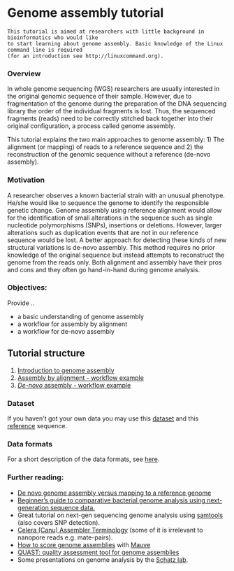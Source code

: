 # Genome assembly tutorial

```
This tutorial is aimed at researchers with little background in bioinformatics who would like
to start learning about genome assembly. Basic knowledge of the Linux command line is required
(for an introduction see http://linuxcommand.org).
```

### Overview
In whole genome sequencing (WGS) researchers are usually interested in the original genomic sequence of their sample. However, due to fragmentation of the genome during the preparation of the DNA sequencing library the order of the individual fragments is lost. Thus, the sequenced fragments (reads) need to be correctly stitched back together into their original configuration, a process called genome assembly.

This tutorial explains the two main approaches to genome assembly: 1) The alignment (or mapping) of reads to a reference sequence and 2) the reconstruction of the genomic sequence without a reference (de-novo assembly).

### Motivation
A researcher observes a known bacterial strain with an unusual phenotype. He/she would like to sequence the genome to identify the responsible genetic change. Genome assembly using reference alignment would allow for the identification of small alterations in the sequence such as single nucleotide polymorphisms (SNPs), insertions or deletions. However, larger alterations such as duplication events that are not in our reference sequence would be lost. A better approach for detecting these kinds of new structural variations is de-novo assembly. This method requires no prior knowledge of the original sequence but instead attempts to reconstruct the genome from the reads only. Both alignment and assembly have their pros and cons and they often go hand-in-hand during genome analysis.

### Objectives:
Provide ..
   - a basic understanding of genome assembly
   - a workflow for assembly by alignment 
   - a workflow for de-novo assembly

## Tutorial structure
1. [Introduction to genome assembly](https://github.com/demharters/assemblyTutorial/blob/master/genomeAssembly.md)
2. [Assembly by alignment - workflow example](https://github.com/demharters/assemblyTutorial/blob/master/alignment.md)
3. [*De-novo* assembly - workflow example](https://github.com/demharters/assemblyTutorial/blob/master/deNovoAssembly.md)

### Dataset
If you haven't got your own data you may use this [dataset](https://figshare.com/s/727c9aa81fc4073127d6) and this  [reference](https://figshare.com/s/f524cd2db2c1097726f3) sequence.

### Data formats
For a short description of the data formats, see [here](https://github.com/demharters/assemblyTutorial/blob/master/dataFormats.md).

### Further reading:
- [De novo genome assembly versus mapping to a reference genome](http://beat.wolf.home.hefr.ch/documents/prague.pdf)
- [Beginner’s guide to comparative bacterial genome analysis using next-generation sequence data.](http://microbialinformaticsj.biomedcentral.com/articles/10.1186/2042-5783-3-2)
- Great tutorial on next-gen sequencing genome analysis using [samtools](http://biobits.org/samtools_primer.html) (also covers SNP detection).
- [Celera (Canu) Assembler Terminology](http://wgs-assembler.sourceforge.net/wiki/index.php/Celera_Assembler_Terminology) (some of it is irrelevant to nanopore reads e.g. mate-pairs).
- [How to score genome assemblies](https://code.google.com/p/ngopt/wiki/How_To_Score_Genome_Assemblies_with_Mauve) with [Mauve](http://darlinglab.org/mauve/mauve.html)
- [QUAST: quality assessment tool for genome assemblies](http://bioinformatics.oxfordjournals.org/content/29/8/1072.abstract)
- Some presentations on genome analysis by the [Schatz lab](http://schatzlab.cshl.edu/teaching/).
